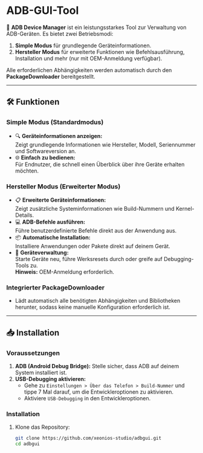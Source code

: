 # ADB-GUI-Tool

🚀 **ADB Device Manager** ist ein leistungsstarkes Tool zur Verwaltung von ADB-Geräten. Es bietet zwei Betriebsmodi:  
1. **Simple Modus** für grundlegende Geräteinformationen.  
2. **Hersteller Modus** für erweiterte Funktionen wie Befehlsausführung, Installation und mehr (nur mit OEM-Anmeldung verfügbar).  

Alle erforderlichen Abhängigkeiten werden automatisch durch den **PackageDownloader** bereitgestellt.

---

## 🛠️ **Funktionen**

### Simple Modus (Standardmodus)
- 🔍 **Geräteinformationen anzeigen:**  
  Zeigt grundlegende Informationen wie Hersteller, Modell, Seriennummer und Softwareversion an.
- 🌐 **Einfach zu bedienen:**  
  Für Endnutzer, die schnell einen Überblick über ihre Geräte erhalten möchten.

### Hersteller Modus (Erweiterter Modus)
- 📋 **Erweiterte Geräteinformationen:**  
  Zeigt zusätzliche Systeminformationen wie Build-Nummern und Kernel-Details.
- 💻 **ADB-Befehle ausführen:**  
  Führe benutzerdefinierte Befehle direkt aus der Anwendung aus.
- 📦 **Automatische Installation:**  
  Installiere Anwendungen oder Pakete direkt auf deinem Gerät.
- 🔧 **Geräteverwaltung:**  
  Starte Geräte neu, führe Werksresets durch oder greife auf Debugging-Tools zu.  
  **Hinweis:** OEM-Anmeldung erforderlich.

### Integrierter PackageDownloader
- Lädt automatisch alle benötigten Abhängigkeiten und Bibliotheken herunter, sodass keine manuelle Konfiguration erforderlich ist.

---

## 📥 **Installation**

### Voraussetzungen
1. **ADB (Android Debug Bridge):** Stelle sicher, dass ADB auf deinem System installiert ist.  
2. **USB-Debugging aktivieren:**  
   - Gehe zu `Einstellungen > Über das Telefon > Build-Nummer` und tippe 7 Mal darauf, um die Entwickleroptionen zu aktivieren.
   - Aktiviere `USB-Debugging` in den Entwickleroptionen.

### Installation
1. Klone das Repository:
   ```bash
   git clone https://github.com/xeonios-studio/adbgui.git
   cd adbgui
